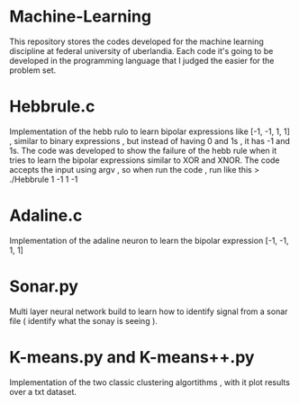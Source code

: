 # Machine-Learning

This repository stores the codes developed for the machine learning discipline at federal university of uberlandia. Each code it's going to be developed in the 
programming language that I judged the easier for the problem set.

# Hebbrule.c

Implementation of the hebb rulo to learn bipolar expressions like [-1, -1, 1, 1] , similar to binary expressions , but instead of having 0 and 1s , it has -1 and 1s. The code 
was developed to show the failure of the hebb rule when it tries to learn the bipolar expressions similar to XOR and XNOR. The code accepts the input using argv , so when run the code , run like this > ./Hebbrule 1 -1 1 -1 

# Adaline.c

Implementation of the adaline neuron to learn the bipolar expression [-1, -1, 1, 1]

# Sonar.py

Multi layer neural network build to learn how to identify signal from a sonar file ( identify what the sonay is seeing ).

# K-means.py and K-means++.py

Implementation of the two classic clustering algortithms , with it plot results over a txt dataset. 
